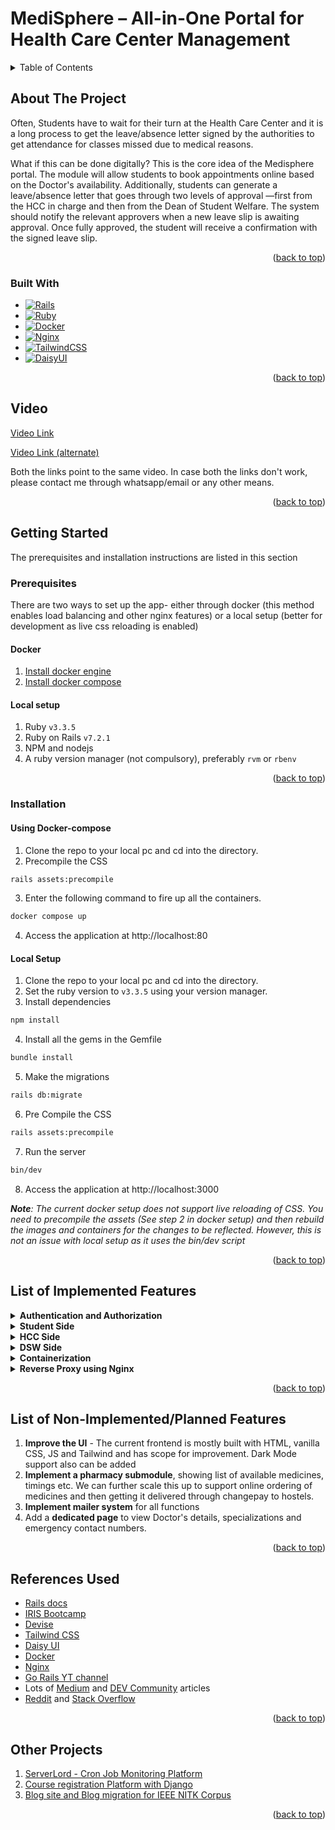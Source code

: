 # MediSphere – All-in-One Portal for Health Care Center Management

<!-- TABLE OF CONTENTS -->
<details>
  <summary>Table of Contents</summary>
  
  - [About the Project](#about-the-project)
  - [Built With](#built-with)
  - [Video](#video)
  - [Getting Started](#getting-started)
    - [Prerequisites](#prerequisites)
    - [Installation](#installation)
  - [List of Implemented Features](#list-of-implemented-features)
  - [List of Non-Implemented/Planned Features](#list-of-non-implementedplanned-features)
  - [References Used](#references-used)
  - [Other Projects](#other-projects)
</details>

<!-- ABOUT THE PROJECT -->
## About The Project

Often, Students have to wait for their turn at the Health Care Center and it is a long process to get the leave/absence letter signed by the authorities to get attendance for classes missed due to medical reasons.

What if this can be done digitally? This is the core idea of the Medisphere portal. The module will allow students to book appointments online based on the Doctor's availability. Additionally, students can generate a leave/absence letter that goes through two levels of approval —first from the HCC in charge and then from the Dean of Student Welfare. The system should notify the relevant approvers when a new leave slip is awaiting approval. Once fully approved, the student will receive a confirmation with the signed leave slip. 

<p align="right">(<a href="#medisphere--all-in-one-portal-for-health-care-center-management">back to top</a>)</p>

### Built With

* [![Rails][Rails]][Rails-url]
* [![Ruby][Ruby]][Ruby-url]
* [![Docker][Docker]][Docker-url]
* [![Nginx][Nginx]][Nginx-url]
* [![TailwindCSS][TailwindCSS]][TailwindCSS-url]
* [![DaisyUI][DaisyUI]][DaisyUI-url]

<p align="right">(<a href="#medisphere--all-in-one-portal-for-health-care-center-management">back to top</a>)</p>

<!-- Video -->
## Video

[Video Link](https://drive.google.com/file/d/1-UXFlhJ_S9J-HQar8o3j_atGSXvyf_zZ/view?usp=sharing)

[Video Link (alternate)](https://new.express.adobe.com/id/urn:aaid:sc:AP:df25a095-c0d0-445a-ba83-eb3c713d7d24?invite=true&promoid=Z2G1FQKR&mv=other)

Both the links point to the same video. In case both the links don't work, please contact me through whatsapp/email or any other means.

<p align="right">(<a href="#medisphere--all-in-one-portal-for-health-care-center-management">back to top</a>)</p>

## Getting Started

The prerequisites and installation instructions are listed in this section

### Prerequisites

There are two ways to set up the app- either through docker (this method enables load balancing and other nginx features) or a local setup (better for development as live css reloading is enabled)

#### Docker

1. [Install docker engine](https://docs.docker.com/engine/install/)
2. [Install docker compose](https://docs.docker.com/compose/install/)

#### Local setup

1. Ruby `v3.3.5`
2. Ruby on Rails `v7.2.1`
3. NPM and nodejs
4. A ruby version manager (not compulsory), preferably `rvm` or `rbenv`
 
<p align="right">(<a href="#medisphere--all-in-one-portal-for-health-care-center-management">back to top</a>)</p>

### Installation

#### Using Docker-compose

1. Clone the repo to your local pc and cd into the directory.
2. Precompile the CSS
```bash
rails assets:precompile
```
3. Enter the following command to fire up all the containers. 
```bash
docker compose up
```
4. Access the application at http://localhost:80

#### Local Setup

1. Clone the repo to your local pc and cd into the directory.
2. Set the ruby version to `v3.3.5` using your version manager.
3. Install dependencies 
```bash
npm install
```
4. Install all the gems in the Gemfile
```bash
bundle install
```
5. Make the migrations
```bash
rails db:migrate
```
6. Pre Compile the CSS 
```bash
rails assets:precompile
```
7. Run the server
```bash
bin/dev
```
8. Access the application at http://localhost:3000

_**Note**: The current docker setup does not support live reloading of CSS. You need to precompile the assets (See step 2 in docker setup) and then rebuild the images and containers for the changes to be reflected. However, this is not an issue with local setup as it uses the bin/dev script_

<p align="right">(<a href="#medisphere--all-in-one-portal-for-health-care-center-management">back to top</a>)</p>

<!-- List of Implemented Features -->
## List of Implemented Features

<details>
<summary><strong>Authentication and Authorization</strong></summary>

1. User authentication with the `devise` gem - Allowing users of all 3 roles- teacher, student and dsw to register, log in and logout from the website
2. Authorization and Role Based Access Control- There are three types of users on the site (students, HCC In Charge and DSW), having different permissions

</details>

<details>
<summary><strong>Student Side</strong></summary>

1. Landing page/ Dashboard with links to all features
2. Creation of Appointments by selecting doctor and then selecting time slots from the available ones (for that doctor)
3. Appointment management page to view all appointments
4. Individual Appointment page which shows appointment details and comments from hcc and dsw
5. Leave Letter management page which shows all appointments marked as visited
6. An option is provided to the student to create a leave letter or view existing one for visited appointments
7. Page to View leave letter contains details and comments
8. Form to create leave letter with date picker. If wrong dates are selected, then a notice is displayed to the user.

</details>

<details>
<summary><strong>HCC Side</strong></summary>

1. Landing page/ Dashboard with links to all features
2. Appointments Page to view requested and approved appointments
3. Individual Appointment with details and options to add comments, approve or mark as visited
4. Leave letter page to view requested and forwarded leave letters 
5. Individual leave letter pages to view details and forward/ comment on leave letters
6. Doctors and time slots management page with all controls
7. Forms to add doctors and time slots

</details>

<details>
<summary><strong>DSW Side</strong></summary>

1. Landing page/ Dashboard with links to all features
2. Page to view all leave letters 
3. Page to view individual leave letters and comment/approve the letter

</details>

<details>
<summary><strong>Containerization</strong></summary>

Dockerized the web app to ensure availability across different operating systems and environments and to ensure easy local installation.

</details>

<details>
<summary><strong>Reverse Proxy using Nginx</strong></summary>

1. Load balanced the docker containers
2. Enabled health checks and backup server availability
3. Enabled gzip compression
4. Enabled caching 

</details>

<p align="right">(<a href="#medisphere--all-in-one-portal-for-health-care-center-management">back to top</a>)</p>

<!-- List of Non-Implemented/Planned Features -->
## List of Non-Implemented/Planned Features

1. <strong>Improve the UI</strong> - The current frontend is mostly built with HTML, vanilla CSS, JS and Tailwind and has scope for improvement. Dark Mode support also can be added
2. <strong>Implement a pharmacy submodule</strong>, showing list of available medicines, timings etc. We can further scale this up to support online ordering of medicines and then getting it delivered through changepay to hostels.
3. <strong>Implement mailer system</strong> for all functions
4. Add a <strong>dedicated page</strong> to view Doctor's details, specializations and emergency contact numbers.

<p align="right">(<a href="#medisphere--all-in-one-portal-for-health-care-center-management">back to top</a>)</p>

<!-- References Used -->
## References Used

* [Rails docs](https://guides.rubyonrails.org/)
* [IRIS Bootcamp](https://github.com/IRIS-NITK/IRIS-RoR-Bootcamp-2022)
* [Devise](https://github.com/heartcombo/devise)
* [Tailwind CSS](https://tailwindcss.com/docs/installation)
* [Daisy UI](https://daisyui.com/docs/install/)
* [Docker](https://docs.docker.com/)
* [Nginx](https://www.javatpoint.com/nginx-tutorial)
* [Go Rails YT channel](https://www.youtube.com/@GorailsTV)
* Lots of [Medium](https://medium.com/) and [DEV Community](https://dev.to/) articles 
* [Reddit](https://www.reddit.com/) and [Stack Overflow](https://stackoverflow.com/)

<p align="right">(<a href="#medisphere--all-in-one-portal-for-health-care-center-management">back to top</a>)</p>

<!-- Other Projects -->
## Other Projects

1. [ServerLord - Cron Job Monitoring Platform](https://github.com/UtsavBhamra/server-lord)
2. [Course registration Platform with Django](https://github.com/UtsavBhamra/course-registration-platform)
3. [Blog site and Blog migration for IEEE NITK Corpus](https://github.com/UtsavBhamra/ieee_corpus_blog)

<p align="right">(<a href="#medisphere--all-in-one-portal-for-health-care-center-management">back to top</a>)</p>

<!-- MARKDOWN LINKS & IMAGES -->
[Rails]: https://img.shields.io/badge/Ruby_on_Rails-CC0000?style=for-the-badge&logo=ruby-on-rails&logoColor=white
[Rails-url]: https://rubyonrails.org/
[Ruby]: https://img.shields.io/badge/Ruby-CC342D?style=for-the-badge&logo=ruby&logoColor=white
[Ruby-url]: https://www.ruby-lang.org/
[Docker]: https://img.shields.io/badge/Docker-2CA5E0?style=for-the-badge&logo=docker&logoColor=white
[Docker-url]: https://www.docker.com/
[Nginx]: https://img.shields.io/badge/Nginx-009639?style=for-the-badge&logo=nginx&logoColor=white
[Nginx-url]: https://nginx.org/
[TailwindCSS]: https://img.shields.io/badge/Tailwind_CSS-38B2AC?style=for-the-badge&logo=tailwind-css&logoColor=white
[TailwindCSS-url]: https://tailwindcss.com/
[DaisyUI]: https://img.shields.io/badge/DaisyUI-5A0EF8?style=for-the-badge&logo=daisyui&logoColor=white
[DaisyUI-url]: https://daisyui.com/